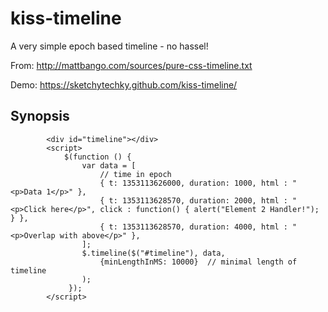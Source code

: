 kiss-timeline
=============

A very simple epoch based timeline - no hassel!

From: http://mattbango.com/sources/pure-css-timeline.txt

Demo: https://sketchytechky.github.com/kiss-timeline/

## Synopsis ##

            <div id="timeline"></div>
            <script>
                $(function () {
                    var data = [
                        // time in epoch
                        { t: 1353113626000, duration: 1000, html : "<p>Data 1</p>" },
                        { t: 1353113628570, duration: 2000, html : "<p>Click here</p>", click : function() { alert("Element 2 Handler!"); } },
                        { t: 1353113628570, duration: 4000, html : "<p>Overlap with above</p>" },
                    ];
                    $.timeline($("#timeline"), data, 
                        {minLengthInMS: 10000}  // minimal length of timeline
                    );
                 });
            </script> 


